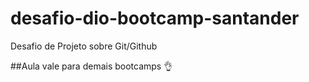 # desafio-dio-bootcamp-santander
Desafio de Projeto sobre Git/Github

##Aula vale para demais bootcamps 👌
